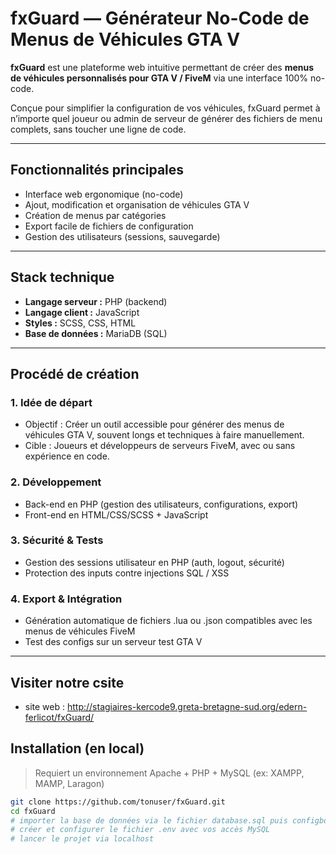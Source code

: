 # fxGuard — Générateur No-Code de Menus de Véhicules GTA V

**fxGuard** est une plateforme web intuitive permettant de créer des **menus de véhicules personnalisés pour GTA V / FiveM** via une interface 100% no-code.

Conçue pour simplifier la configuration de vos véhicules, fxGuard permet à n’importe quel joueur ou admin de serveur de générer des fichiers de menu complets, sans toucher une ligne de code.

---

## Fonctionnalités principales

-  Interface web ergonomique (no-code)
-  Ajout, modification et organisation de véhicules GTA V
-  Création de menus par catégories
-  Export facile de fichiers de configuration
-  Gestion des utilisateurs (sessions, sauvegarde)

---

##  Stack technique

- **Langage serveur :** PHP (backend)
- **Langage client :** JavaScript
- **Styles :** SCSS, CSS, HTML
- **Base de données :** MariaDB (SQL)

---

##  Procédé de création

### 1. Idée de départ 

- Objectif : Créer un outil accessible pour générer des menus de véhicules GTA V, souvent longs et techniques à faire manuellement.
- Cible : Joueurs et développeurs de serveurs FiveM, avec ou sans expérience en code.


### 2. Développement 

- Back-end en PHP (gestion des utilisateurs, configurations, export)
- Front-end en HTML/CSS/SCSS + JavaScript

### 3. Sécurité & Tests 

- Gestion des sessions utilisateur en PHP (auth, logout, sécurité)
- Protection des inputs contre injections SQL / XSS

### 4. Export & Intégration 

- Génération automatique de fichiers .lua ou .json compatibles avec les menus de véhicules FiveM
- Test des configs sur un serveur test GTA V

---

## Visiter notre csite
- site web : http://stagiaires-kercode9.greta-bretagne-sud.org/edern-ferlicot/fxGuard/


##  Installation (en local)

> Requiert un environnement Apache + PHP + MySQL (ex: XAMPP, MAMP, Laragon)

```bash
git clone https://github.com/tonuser/fxGuard.git
cd fxGuard
# importer la base de données via le fichier database.sql puis configbdd.sql fourni dans le dossier "base_de_donnees"
# créer et configurer le fichier .env avec vos accès MySQL
# lancer le projet via localhost
